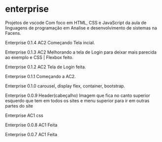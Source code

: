 # enterprise

Projetos de vscode Com foco em HTML, CSS e JavaScript da aula de linguagens de programação em Analise e desenvolvimento de sistemas na Facens.

Enterprise 0.1.4 AC2 Começando Tela incial.

Enterprise 0.1.3 AC2 Melhorando a tela de Login para deixar mais parecida ao exemplo e CSS | Flexbox feito.

Enterprise 0.1.2 AC2 Tela de Login feita.

Enterprise 0.1.1 Começando a AC2.

Enterprise 0.1.0 carousel, display flex, container, bootstrap.

Enterprise 0.0.9 Header(cabeçalho) Imagem que fica no canto superior esquerdo que tem em todos os sites e menu superior para ir em outras partes do site

Enterprise AC1 css

Enterprise 0.0.8 AC1 Feita

Enterprise 0.0.7 AC1 Feita
